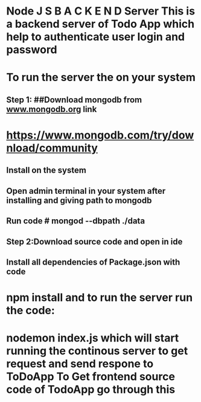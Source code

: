 # Node J S B A C K E N D Server This is a backend server of Todo App which help to authenticate user login and password


# To run the server the on your system

## Step 1: ##Download mongodb from www.mongodb.org link


# https://www.mongodb.com/try/download/community 

   ## Install on the system

   ## Open admin terminal in your system after installing and giving path to mongodb
   
   ## Run code # mongod --dbpath ./data 
   
## Step 2:Download source code and open in ide 
  
  ## Install all dependencies of Package.json with code 
  
  # npm install and to run the server run the code:
  
  # nodemon index.js which will start running the continous server to get request and send respone to ToDoApp To Get frontend source code of TodoApp go through this 
 
